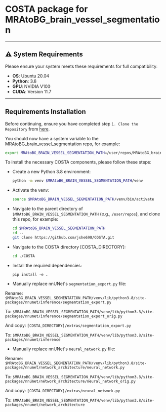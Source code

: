 # COSTA package for MRAtoBG_brain_vessel_segmentation
---

## ⚠️ System Requirements

Please ensure your system meets these requirements for full compatibility:

- **OS**: Ubuntu 20.04
- **Python**: 3.8
- **GPU**: NVIDIA V100
- **CUDA**: Version 11.7

---

## **Requirements Installation**

Before continuing, ensure you have completed step `1. Clone the Repository` from [here](https://github.com/jshe690/MRAtoBG_brain_vessel_segmentation).

You should now have a system variable to the MRAtoBG_brain_vessel_segmentation repo, for example:

```bash
export MRAtoBG_BRAIN_VESSEL_SEGMENTATION_PATH=/user/repos/MRAtoBG_brain_vessel_segmentation
```

To install the necessary COSTA components, please follow these steps:

- Create a new Python 3.8 environment:

  ```bash
  python -m venv $MRAtoBG_BRAIN_VESSEL_SEGMENTATION_PATH/venv
  ```

- Activate the venv:

  ```bash
  source $MRAtoBG_BRAIN_VESSEL_SEGMENTATION_PATH/venv/bin/activate
  ```

- Navigate to the parent directory of `$MRAtoBG_BRAIN_VESSEL_SEGMENTATION_PATH` (e.g., `/user/repos`), and clone this repo, for example:

  ```bash
  cd $MRAtoBG_BRAIN_VESSEL_SEGMENTATION_PATH
  cd ..
  git clone https://github.com/jshe690/COSTA.git
  ```

- Navigate to the COSTA directory [COSTA_DIRECTORY]:

  ```bash
  cd ./COSTA
  ```

- Install the required dependencies:

  ```shell
  pip install -e .
  ```

- Manually replace nnUNet's `segmentation_export.py` file:

Rename:
`$MRAtoBG_BRAIN_VESSEL_SEGMENTATION_PATH/venv/lib/python3.8/site-packages/nnunet/inference/segmentation_export.py`

To:
`$MRAtoBG_BRAIN_VESSEL_SEGMENTATION_PATH/venv/lib/python3.8/site-packages/nnunet/inference/segmentation_export_orig.py`

And copy:
`[COSTA_DIRECTORY]/extras/segmentation_export.py`

To:
`$MRAtoBG_BRAIN_VESSEL_SEGMENTATION_PATH/venv/lib/python3.8/site-packages/nnunet/inference`


- Manually replace nnUNet's `neural_network.py` file:

Rename:
`$MRAtoBG_BRAIN_VESSEL_SEGMENTATION_PATH/venv/lib/python3.8/site-packages/nnunet/network_architecture/neural_network.py`

To:
`$MRAtoBG_BRAIN_VESSEL_SEGMENTATION_PATH/venv/lib/python3.8/site-packages/nnunet/network_architecture/neural_network_orig.py`

And copy:
`[COSTA_DIRECTORY]/extras/neural_network.py`

To:
`$MRAtoBG_BRAIN_VESSEL_SEGMENTATION_PATH/venv/lib/python3.8/site-packages/nnunet/network_architecture`
